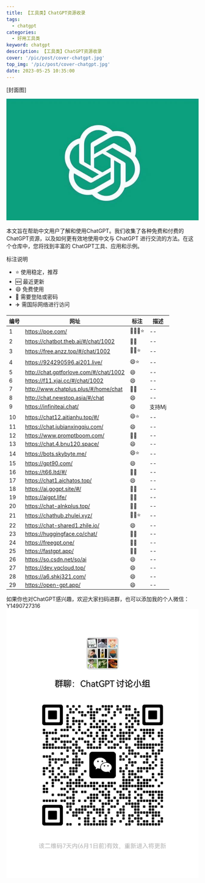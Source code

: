 ```yaml
---
title: 【工具类】ChatGPT资源收录
tags:
  - chatgpt
categories:
  - 好用工具类
keyword: chatgpt
description: 【工具类】ChatGPT资源收录
cover: '/pic/post/cover-chatgpt.jpg'
top_img: '/pic/post/cover-chatgpt.jpg'
date: 2023-05-25 10:35:00
---
```


[封面图]

![封面图](../pic/post/cover-chatgpt.jpg)

本文旨在帮助中文用户了解和使用ChatGPT。我们收集了各种免费和付费的ChatGPT资源，以及如何更有效地使用中文与 ChatGPT 进行交流的方法。在这个仓库中，您将找到丰富的 ChatGPT工具、应用和示例。

标注说明

* ⭐	使用稳定，推荐
* 🆕	最近更新
* 😄	免费使用
* 🔑	需要登陆或密码
* ✈️	需国际网络进行访问

| 编号     | 网址     | 标注     | 描述     |
| -------- | -------- | -------- | -------- |
| 1 | https://poe.com/ | 🛫🔑😄⭐ | -- |
| 2 | https://chatbot.theb.ai/#/chat/1002 | 🛫😄 | -- |
| 3 | https://free.anzz.top/#/chat/1002 | 🛫😄⭐ | -- |
| 4 | https://924290596.ai201.live/ | 😄⭐ | -- |
| 5 | http://chat.gptforlove.com/#/chat/1002 | 😄 | -- |
| 6 | https://f11.xjai.cc/#/chat/1002 | 😄 | -- |
| 7 | http://www.chatplus.plus/#/home/chat | 🛫😄 | -- |
| 8 | http://chat.newstop.asia/#/chat | 😄 | -- |
| 9 | https://infiniteai.chat/ | 😄 | 支持Mj |
| 10 | https://chat12.aitianhu.top/#/ | 😄⭐ | -- |
| 11 | https://chat.jubianxingqiu.com/ | 😄 | -- |
| 12 | https://www.promptboom.com/ | 🛫😄 | -- |
| 13 | https://chat.4.bnu120.space/ | 😄 | -- |
| 14 | https://bots.skybyte.me/ | 😄⭐ | -- |
| 15 | https://gpt90.com/ | 😄 | -- |
| 16 | https://t66.ltd/#/ | 🛫😄 | -- |
| 17 | https://chat1.aichatos.top/ | 😄 | -- |
| 18 | https://ai.gogpt.site/#/ | 🛫😄 | -- |
| 19 | https://aigpt.life/ | 🛫😄 | -- |
| 20 | https://chat-alnkplus.top/ | 🛫😄 | -- |
| 21 | https://chathub.zhulei.xyz/ | 🛫😄⭐ | -- |
| 22 | https://chat-shared1.zhile.io/ | 😄 | -- |
| 23 | https://huggingface.co/chat/ | 🛫😄 | -- |
| 24 | https://freegpt.one/ | 🛫😄 | -- |
| 25 | https://fastgpt.app/ | 🛫😄 | -- |
| 26 | https://so.csdn.net/so/ai | 😄 | -- |
| 27 | https://dev.yqcloud.top/ | 😄 | -- |
| 28 | https://a6.shkj321.com/ | 😄 | -- |
| 29 | https://open-gpt.app/ | 😄 | -- |


如果你也对ChatGPT感兴趣，欢迎大家扫码进群，也可以添加我的个人微信：Y1490727316
![微信群](../pic/post/wechat-chatgpt.jpg)